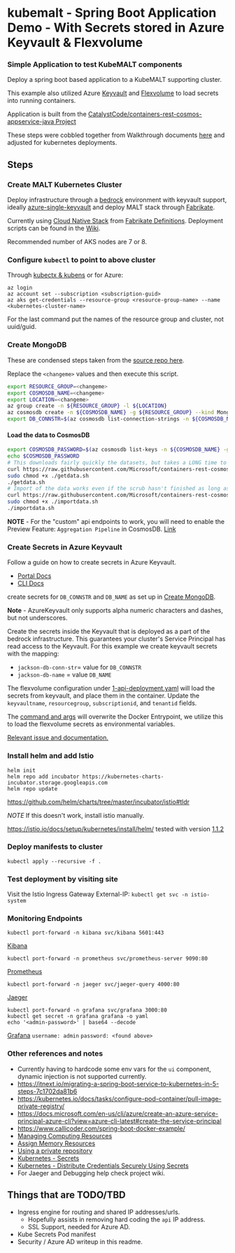 # kubemalt - Spring Boot Application Demo - With Secrets stored in Azure Keyvault & Flexvolume

### Simple Application to test KubeMALT components

Deploy a spring boot based application to a KubeMALT supporting cluster.

This example also utilized Azure [Keyvault](https://docs.microsoft.com/en-us/azure/key-vault/key-vault-overview) and [Flexvolume](https://github.com/Azure/kubernetes-keyvault-flexvol) to load secrets into running containers.

Application is built from the [CatalystCode/containers-rest-cosmos-appservice-java Project](https://github.com/CatalystCode/containers-rest-cosmos-appservice-java)

These steps were cobbled together from Walkthrough documents [here](https://github.com/Microsoft/containers-rest-cosmos-appservice-java/issues/59) and adjusted for kubernetes deployments.

## Steps

### Create MALT Kubernetes Cluster
Deploy infrastructure through a [bedrock](https://github.com/Microsoft/bedrock) environment with keyvault support, ideally [azure-single-keyvault](https://github.com/microsoft/bedrock/tree/master/cluster/environments/azure-single-keyvault) and deploy MALT stack through [Fabrikate](https://github.com/Microsoft/fabrikate).

Currently using [Cloud Native Stack](https://github.com/microsoft/fabrikate-definitions/tree/master/definitions/fabrikate-cloud-native) from [Fabrikate Definitions](https://github.com/microsoft/fabrikate-definitions). Deployment scripts can be found in the [Wiki](https://github.com/CatalystCode/kubemalt/wiki/Various-helpful-docs-and-bash-scripts-for-Kubernetes-and-Docker-deployments#fabrikate-deployment-commands).

Recommended number of AKS nodes are 7 or 8.


### Configure `kubectl` to point to above cluster
Through [kubectx & kubens](https://github.com/ahmetb/kubectx) or for Azure:
```
az login
az account set --subscription <subscription-guid>
az aks get-credentials --resource-group <resource-group-name> --name <kubernetes-cluster-name>
```
For the last command put the names of the resource group and cluster, not uuid/guid.


### Create MongoDB

These are condensed steps taken from the [source repo here](https://github.com/Microsoft/containers-rest-cosmos-appservice-java/tree/master/infrastructure/global-resources).

Replace the `<changeme>` values and then execute this script.

```bash
export RESOURCE_GROUP=<changeme>
export COSMOSDB_NAME=<changeme>
export LOCATION=<changeme>
az group create -n ${RESOURCE_GROUP} -l ${LOCATION}
az cosmosdb create -n ${COSMOSDB_NAME} -g ${RESOURCE_GROUP} --kind MongoDB
export DB_CONNSTR=$(az cosmosdb list-connection-strings -n ${COSMOSDB_NAME} -g ${RESOURCE_GROUP} -o tsv --query connectionStrings[0].connectionString)

```

#### Load the data to CosmosDB

```bash
export COSMOSDB_PASSWORD=$(az cosmosdb list-keys -n ${COSMOSDB_NAME} -g ${RESOURCE_GROUP} -o tsv --query primaryMasterKey)
echo $COSMOSDB_PASSWORD
# This downloads fairly quickly the datasets, but takes a LONG time to scrub the data of the \N.  In fact the data scrub seemed to hang for me.
curl https://raw.githubusercontent.com/Microsoft/containers-rest-cosmos-appservice-java/master/data/getdata.sh >getdata.sh
sudo chmod +x ./getdata.sh
./getdata.sh
# Import of the data works even if the scrub hasn't finished as long as the TSV files are present.  This also takes a LONG time to upload ~2+GB data
curl https://raw.githubusercontent.com/Microsoft/containers-rest-cosmos-appservice-java/master/data/importdata.sh >importdata.sh
sudo chmod +x ./importdata.sh
./importdata.sh
```

**NOTE** - For the "custom" api endpoints to work, you will need to enable the Preview Feature: `Aggregation Pipeline` in CosmosDB. [Link](https://azure.microsoft.com/en-us/blog/azure-cosmosdb-extends-support-for-mongodb-aggregation-pipeline-unique-indexes-and-more/)

### Create Secrets in Azure Keyvault
Follow a guide on how to create secrets in Azure Keyvault.
* [Portal Docs](https://docs.microsoft.com/en-us/azure/key-vault/quick-create-portal)
* [CLI Docs](https://docs.microsoft.com/en-us/azure/key-vault/quick-create-cli)

create secrets for `DB_CONNSTR` and `DB_NAME` as set up in [Create MongoDB](#create-mongodb).

**Note** - AzureKeyvault only supports alpha numeric characters and dashes, but not underscores.

Create the secrets inside the Keyvault that is deployed as a part of the bedrock infrastructure. This guarantees your cluster's Service Principal has read access to the Keyvault.
For this example we create keyvault secrets with the mapping:
* `jackson-db-conn-str`= value for `DB_CONNSTR`
* `jackson-db-name` = value `DB_NAME`

The flexvolume configuration under [1-api-deployment.yaml](1-api-deployment.yaml#L20-L33) will load the secrets from keyvault, and place them in the container. Update the `keyvaultname`, `resourcegroup`, `subscriptionid`, and `tenantid` fields.

The [command and args](1-api-deployment.yaml#L37-L38) will overwrite the Docker Entrypoint, we utilize this to load the flexvolume secrets as environmental variables.

[Relevant issue and documentation.](https://github.com/Azure/kubernetes-keyvault-flexvol/issues/28)

### Install helm and add Istio

```
helm init
helm repo add incubator https://kubernetes-charts-incubator.storage.googleapis.com
helm repo update
```
https://github.com/helm/charts/tree/master/incubator/istio#tldr

*NOTE* If this doesn't work, install istio manually.

https://istio.io/docs/setup/kubernetes/install/helm/
tested with version [1.1.2](https://github.com/istio/istio/releases/tag/1.1.2)

### Deploy manifests to cluster
`kubectl apply --recursive -f .`

### Test deployment by visiting site
Visit the Istio Ingress Gateway External-IP: `kubectl get svc -n istio-system`

### Monitoring Endpoints
```
kubectl port-forward -n kibana svc/kibana 5601:443
```
[Kibana](http://localhost:5601/)
```
kubectl port-forward -n prometheus svc/prometheus-server 9090:80
```
[Prometheus](http://localhost:9090/)
```
kubectl port-forward -n jaeger svc/jaeger-query 4000:80
```
[Jaeger](http://localhost:4000/)
```
kubectl port-forward -n grafana svc/grafana 3000:80
kubectl get secret -n grafana grafana -o yaml
echo '<admin-password>' | base64 --decode
```
[Grafana](http://localhost:3000/)
`username: admin`
`password: <found above>`

### Other references and notes
- Currently having to hardcode some env vars for the `ui` component, dynamic injection is not supported currently.
- https://itnext.io/migrating-a-spring-boot-service-to-kubernetes-in-5-steps-7c1702da81b6
- https://kubernetes.io/docs/tasks/configure-pod-container/pull-image-private-registry/
- https://docs.microsoft.com/en-us/cli/azure/create-an-azure-service-principal-azure-cli?view=azure-cli-latest#create-the-service-principal
- https://www.callicoder.com/spring-boot-docker-example/
- [Managing Computing Resources](https://kubernetes.io/docs/concepts/configuration/manage-compute-resources-container/)
- [Assign Memory Resources](https://kubernetes.io/docs/tasks/configure-pod-container/assign-memory-resource/)
- [Using a private repository](https://kubernetes.io/docs/concepts/containers/images/#using-a-private-registry)
- [Kubernetes - Secrets](https://kubernetes.io/docs/concepts/configuration/secret/)
- [Kubernetes - Distribute Credentials Securely Using Secrets](https://kubernetes.io/docs/tasks/inject-data-application/distribute-credentials-secure/)
- For Jaeger and Debugging help check project wiki.

## Things that are TODO/TBD
- Ingress engine for routing and shared IP addresses/urls.
  - Hopefully assists in removing hard coding the `api` IP address.
  - SSL Support, needed for Azure AD. 
- Kube Secrets Pod manifest
- Security / Azure AD writeup in this readme.
